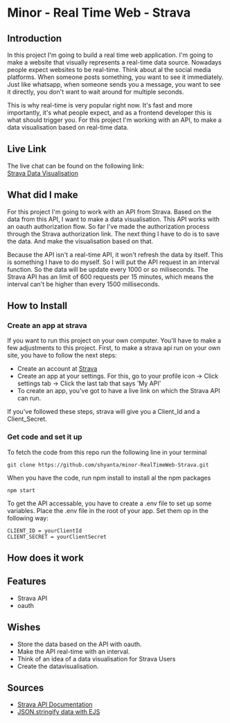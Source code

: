# Minor - Real Time Web - Strava

## Introduction
In this project I'm going to build a real time web application. I'm going to make a
website that visually represents a real-time data source. Nowadays people expect websites
to be real-time. Think about al the social media platforms. When someone posts something, you want
to see it immediately. Just like whatsapp, when someone sends you a message, you want to see it
directly, you don't want to wait around for multiple seconds.

This is why real-time is very popular right now. It's fast and more importantly, it's what people
expect, and as a frontend developer this is what should trigger you.
For this project I'm working with an API, to make a data visualisation based on real-time data.

## Live Link
The live chat can be found on the following link: <br/>
[Strava Data Visualisation](https://minor-realtimeweb-strava.herokuapp.com/)

## What did I make
For this project I'm going to work with an API from Strava. Based on the data from this API,
I want to make a data visualisation. This API works with an oauth authorization flow.
So far I've made the authorization process through the Strava authorization link. The next thing I
have to do is to save the data. And make the visualisation based on that.

Because the API isn't a real-time API, it won't refresh the data by itself. This is something
I have to do myself. So I will put the API request in an interval function. So the data will be update
every 1000 or so miliseconds. The Strava API has an limit of 600 requests per 15 minutes, which means
the interval can't be higher than every 1500 milliseconds.

## How to Install

### Create an app at strava
If you want to run this project on your own computer. You'll have to make a few adjustments to this
project. First, to make a strava api run on your own site, you have to follow the next steps:
-	Create an account at [Strava](https://www.strava.com/)
-	Create an app at your settings. For this, go to your profile icon -> Click settings tab -> Click
the last tab that says 'My API'
-	To create an app, you've got to have a live link on which the Strava API can run.

If you've followed these steps, strava will give you a Client_Id and a Client_Secret.

### Get code and set it up
To fetch the code from this repo run the following line in your terminal
```
git clone https://github.com/shyanta/minor-RealTimeWeb-Strava.git
```

When you have the code, run npm install to install al the npm packages
```
npm start
```

To get the API accessable, you have to create a .env file to set up some variables.
Place the .env file in the root of your app.
Set them op in the following way:
```
CLIENT_ID = yourClientId
CLIENT_SECRET = yourClientSecret

```

## How does it work

## Features
-	Strava API
-	oauth

## Wishes
-	Store the data based on the API with oauth.
-	Make the API real-time with an interval.
-	Think of an idea of a data visualisation for Strava Users
-	Create the datavisualisation.

## Sources
-	[Strava API Documentation](http://strava.github.io/api/)
-	[JSON.stringify data with EJS](http://stackoverflow.com/questions/13788314/express-and-ejs-to-render-a-json)
